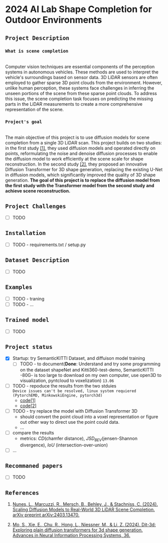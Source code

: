 # 2024 AI Lab Shape Completion for Outdoor Environments

## `Project Description`

### `What is scene completion`

\
Computer vision techniques are essential components of the perception systems in autonomous vehicles. These methods are used to interpret the vehicle's surroundings based on sensor data. 3D LiDAR sensors are often employed to gather sparse 3D point clouds from the environment. However, unlike human perception, these systems face challenges in inferring the unseen portions of the scene from these sparse point clouds. To address this issue, the scene completion task focuses on predicting the missing parts in the LiDAR measurements to create a more comprehensive representation of the scene.

### `Project's goal`

\
The main objective of this project is to use diffusion models for scene completion from a single 3D LiDAR scan. This project builds on two studies: in the first study [[1]](#references), they used diffusion models and operated directly on points, reformulating the noise and denoise diffusion processes to enable the diffusion model to work efficiently at the scene scale for shape reconstruction. In the second study [[2]](#references), they proposed an innovative Diffusion Transformer for 3D shape generation, replacing the existing U-Net in diffusion models, which significantly improved the quality of 3D shape generation. **The goal of this project is to replace the diffusion model from the first study with the Transformer model from the second study and achieve scene reconstruction.**

## `Project Challenges`

- [ ] TODO

## `Installation`

- [ ] TODO - requirements.txt / setup.py

## `Dataset Description`

- [ ] TODO

## `Examples`

- [ ] TODO - traning
- [ ] TODO - ...

## `Trained model`

- [ ] TODO

## `Project status`

- [x] Startup: try SemanticKITTI Dataset, and diffuison model training
  - [ ] TODO - to document(**Done**: Understand and try some programming on the dataset shapeNet and Kitti360-test-demo, SemanticKITTI -80G- is too large to download on my own computer, use open3D to visualization, pyntcloud to voxelization) `13.06`

- [ ] TODO - repoduce the results from the two stduies\
`Device issues can't be resolved, linux system requiered (PytorchEMD, MinkowskiEngine, pytorch3d)`
  - [code[1]](https://github.com/PRBonn/LiDiff)
  - [code[2]](https://github.com/DiT-3D/DiT-3D)
- [ ] TODO - try replace the model with Diffusion Transformer 3D
  - should convert the point cloud into a voxel representation or figure out other way to direct use the point could data.
  - ...
- [ ] compare the results
  - metrics: $CD$(chamfer distance), $JSD_{BEV}$(jensen-Shannon divergence), $IoU$ (intersection-over-union)
- [ ] ...

## `Recommaned papers`

- [ ] TODO

## `References`

1. [Nunes, L., Marcuzzi, R., Mersch, B., Behley, J., & Stachniss, C. (2024). Scaling Diffusion Models to Real-World 3D LiDAR Scene Completion. arXiv preprint arXiv:2403.13470.](https://arxiv.org/abs/2403.13470)

2. [Mo, S., Xie, E., Chu, R., Hong, L., Niessner, M., & Li, Z. (2024). Dit-3d: Exploring plain diffusion transformers for 3d shape generation. Advances in Neural Information Processing Systems, 36.](https://arxiv.org/abs/2307.01831)
